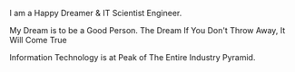 I am a Happy Dreamer & IT Scientist Engineer.

My Dream is to be a Good Person. The Dream If You Don't Throw Away, It Will Come True

Information Technology is at Peak of The Entire Industry Pyramid.
